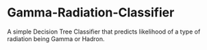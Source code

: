 # Gamma-Radiation-Classifier
A simple Decision Tree Classifier that predicts likelihood of a type of radiation being Gamma or Hadron. 

